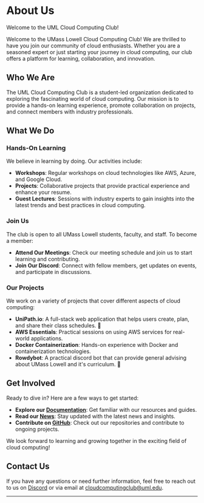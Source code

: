 # About Us 
Welcome to the UML Cloud Computing Club!

Welcome to the UMass Lowell Cloud Computing Club! We are thrilled to have you join our community of cloud enthusiasts. Whether you are a seasoned expert or just starting your journey in cloud computing, our club offers a platform for learning, collaboration, and innovation.

## Who We Are

The UML Cloud Computing Club is a student-led organization dedicated to exploring the fascinating world of cloud computing. Our mission is to provide a hands-on learning experience, promote collaboration on projects, and connect members with industry professionals.

## What We Do

### Hands-On Learning

We believe in learning by doing. Our activities include:
- **Workshops**: Regular workshops on cloud technologies like AWS, Azure, and Google Cloud.
- **Projects**: Collaborative projects that provide practical experience and enhance your resume.
- **Guest Lectures**: Sessions with industry experts to gain insights into the latest trends and best practices in cloud computing.

### Join Us

The club is open to all UMass Lowell students, faculty, and staff. To become a member:
- **Attend Our Meetings**: Check our meeting schedule and join us to start learning and contributing.
- **Join Our Discord**: Connect with fellow members, get updates on events, and participate in discussions.

### Our Projects

We work on a variety of projects that cover different aspects of cloud computing:
- **UniPath.io**: A full-stack web application that helps users create, plan, and share their class schedules. 📆
- **AWS Essentials**: Practical sessions on using AWS services for real-world applications.
- **Docker Containerization**: Hands-on experience with Docker and containerization technologies.
- **Rowdybot**: A practical discord bot that can provide general advising about UMass Lowell and it's curriculum. 🤖


## Get Involved

Ready to dive in? Here are a few ways to get started:
- **Explore our [Documentation](https://UMLCloudComputing.github.io/docs/welcome)**: Get familiar with our resources and guides.
- **Read our [News](https://umasslowellclubs.campuslabs.com/engage/organization/cloudcomputingclub/events)**: Stay updated with the latest news and insights.
- **Contribute on [GitHub](https://github.com/UMLCloudComputing)**: Check out our repositories and contribute to ongoing projects.

We look forward to learning and growing together in the exciting field of cloud computing!

## Contact Us

If you have any questions or need further information, feel free to reach out to us on [Discord](https://discord.gg/WC2NdqYtDt) or via email at cloudcomputingclub@uml.edu.

---

